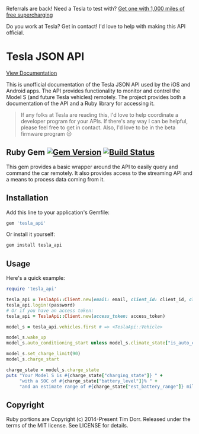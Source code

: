 Referrals are back! Need a Tesla to test with? [Get one with 1,000 miles of free supercharging](http://ts.la/timothy8449)

Do you work at Tesla? Get in contact! I'd love to help with making this API official.

# Tesla JSON API

[View Documentation](https://tesla-api.timdorr.com/)

This is unofficial documentation of the Tesla JSON API used by the iOS and Android apps.
The API provides functionality to monitor and control the Model S (and future Tesla vehicles) remotely.
The project provides both a documentation of the API and a Ruby library for accessing it.

> If any folks at Tesla are reading this, I'd love to help coordinate a developer program for your APIs. If there's any way I can be helpful, please feel free to get in contact. Also, I'd love to be in the beta firmware program :wink:

## Ruby Gem [![Gem Version](https://img.shields.io/gem/v/tesla_api.svg)](http://rubygems.org/gems/tesla_api) [![Build Status](https://img.shields.io/travis/timdorr/tesla-api/master.svg)](https://travis-ci.org/timdorr/tesla-api)

This gem provides a basic wrapper around the API to easily query and command the car remotely. 
It also provides access to the streaming API and a means to process data coming from it.

## Installation

Add this line to your application's Gemfile:
```ruby
gem 'tesla_api'
```

Or install it yourself:
```sh
gem install tesla_api
```

## Usage

Here's a quick example:

```ruby
require 'tesla_api'

tesla_api = TeslaApi::Client.new(email: email, client_id: client_id, client_secret: client_secret)
tesla_api.login!(password)
# Or if you have an access token:
tesla_api = TeslaApi::Client.new(access_token: access_token) 

model_s = tesla_api.vehicles.first # => <TeslaApi::Vehicle>

model_s.wake_up
model_s.auto_conditioning_start unless model_s.climate_state["is_auto_conditioning_on"]

model_s.set_charge_limit(90)
model_s.charge_start

charge_state = model_s.charge_state
puts "Your Model S is #{charge_state["charging_state"]} " +
     "with a SOC of #{charge_state["battery_level"]}% " + 
     "and an estimate range of #{charge_state["est_battery_range"]} miles"
```

## Copyright

Ruby portions are Copyright (c) 2014-Present Tim Dorr. Released under the terms of the
MIT license. See LICENSE for details.
